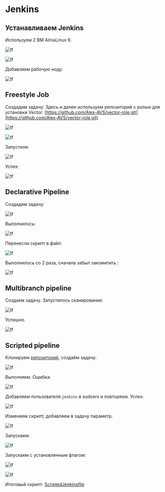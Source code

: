 # Jenkins

## Устанавливаем Jenkins
Используем 2 ВМ AlmaLinux 9.

![tf](img/03-jenkins-start.png)

![tf](img/03-jenkins-inited.png)

Добавляем рабочую ноду:

![tf](img/03-jenkins-node-added.png)

## Freestyle Job
Создадим задачу:
Здесь и далее используем репозиторий с ролью для установки Vector: [https://github.com/Alex-AVS/vector-role.git](https://github.com/Alex-AVS/vector-role.git)

![tf](img/03-jenkins-freest-prj-repo.png)

![tf](img/03-jenkins-freest-prj-step.png)

Запустили:

![tf](img/03-jenkins-freest-prj-inprogr.png)

Успех:

![tf](img/03-jenkins-freest-prj-output.png)

## Declarative Pipeline

Создадим задачу:

![tf](img/03-jenkins-pipeline-prj-script.png)

Выполнилось:

![tf](img/03-jenkins-pipeline-prj-success.png)

Перенесли скрипт в файл:

![tf](img/03-jenkins-pipeline-prj-script-to-file.png)

Выполнилось со 2 раза, сначала забыл закомитить :

![tf](img/03-jenkins-pipeline-prj-script-to-file-success.png)


## Multibranch pipeline
Создаем задачу. Запустилось сканирование:

![tf](img/03-jenkins-multibranch-scanning.png)

Успешно.
 
![tf](img/03-jenkins-multibranch-found.png)

## Scripted pipeline

Клонируем [репозиторий](https://github.com/Alex-AVS/example-playbook), создаём задачу:

![tf](img/03-jenkins-scripted-configl.png)

Выполняем. Ошибка:

![tf](img/03-jenkins-scripted-fail.png)

Добавляем пользователя `jenkins` в sudoers и повторяем. Успех:

![tf](img/03-jenkins-scripted-success.png)

Изменяем скрипт, добавляем в задачу параметр.

![tf](img/03-jenkins-scripted-parameter.png)

Запускаем:

![tf](img/03-jenkins-scripted-parameter-not-set.png)

Запускаем с установленным флагом:

![tf](img/03-jenkins-scripted-parameter-set.png)

![tf](img/03-jenkins-scripted-parameter-set-result.png)

Итоговый скрипт: [ScriptedJenkinsfile](pipeline/ScriptedJenkinsfile)


